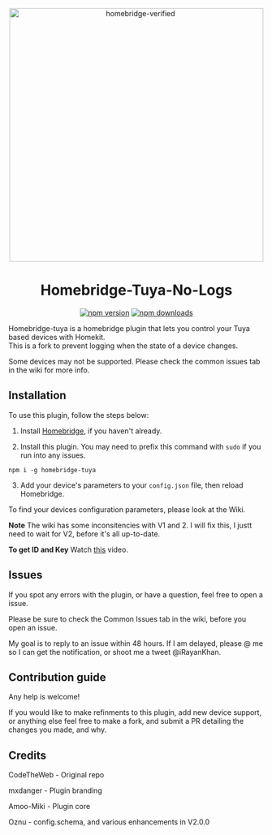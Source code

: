<span align="center">

<a href="https://github.com/iRayanKhan/Assets-Repo/blob/master/Tuya-Plugin-Branding.png?raw=true"><img alt="homebridge-verified" src="https://github.com/iRayanKhan/Assets-Repo/blob/master/Tuya-Plugin-Branding.png?raw=true" width="500px"></a>

# Homebridge-Tuya-No-Logs

<a href="https://www.npmjs.com/package/homebridge-tuya-no-logs"><img title="npm version" src="https://badgen.net/npm/v/homebridge-tuya-no-logs" ></a>
<a href="https://www.npmjs.com/package/homebridge-tuya-no-logs"><img title="npm downloads" src="https://badgen.net/npm/dt/homebridge-tuya-no-logs" ></a>

</span>


Homebridge-tuya is a homebridge plugin that lets you control your Tuya based devices with Homekit.   
This is a fork to prevent logging when the state of a device changes.   

Some devices may not be supported. Please check the common issues tab in the wiki for more info. 


## Installation 
To use this plugin, follow the steps below:

1) Install [Homebridge](https://github.com/homebridge/homebridge), if you haven't already.

2) Install this plugin. You may need to prefix this command with ```sudo``` if you run into any issues.

```npm i -g homebridge-tuya```

3) Add your device's parameters to your ```config.json``` file, then reload Homebridge.

To find your devices configuration parameters, please look at the Wiki.

**Note** The wiki has some inconsitencies with V1 and 2. I will fix this, I justt need to wait for V2, before it's all up-to-date. 

**To get ID and Key** Watch [this](https://www.youtube.com/watch?v=oq0JL_wicKg) video. 

## Issues

If you spot any errors with the plugin, or have a question, feel free to open a issue.

Please be sure to check the Common Issues tab in the wiki, before you open an issue.

My goal is to reply to an issue within 48 hours. If I am delayed, please @ me so I can get the notification, or shoot me a tweet @iRayanKhan. 

## Contribution guide

Any help is welcome! 

If you would like to make refinments to this plugin, add new device support, or anything else feel free to make a fork, and submit a PR detailing the changes you made, and why. 



## Credits

CodeTheWeb - Original repo

mxdanger   - Plugin branding 

Amoo-Miki  - Plugin core

Oznu       - config.schema, and various enhancements in V2.0.0

